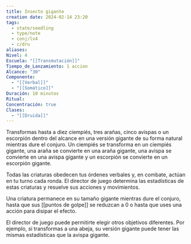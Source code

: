 ```yaml
---
title: Insecto gigante
creation date: 2024-02-14 23:20
tags:
  - state/seedling
  - type/note
  - conj/lv4
  - c/dru
aliases: 
Nivel: 4
Escuela: "[[Transmutación]]"
Tiempo_de_Lanzamiento: 1 accion
Alcance: "30"
Componente:
  - "[[Verbal]]"
  - "[[Somático]]"
Duración: 10 minutos
Ritual: 
Concentración: true
Clases:
  - "[[Druida]]"
---
```

Transformas hasta a diez ciempiés, tres arañas, cinco avispas o un escorpión dentro del alcance en una versión gigante de su forma natural mientras dure el conjuro. Un ciempiés se transforma en un ciempiés gigante, una araña se convierte en una araña gigante, una avispa se convierte en una avispa gigante y un escorpión se convierte en un escorpión gigante.

Todas las criaturas obedecen tus órdenes verbales y, en combate, actúan en tu turno cada ronda. El director de juego determina las estadísticas de estas criaturas y resuelve sus acciones y movimientos.

Una criatura permanece en su tamaño gigante mientras dure el conjuro, hasta que sus [[puntos de golpe]] se reduzcan a 0 o hasta que uses una acción para disipar el efecto.

El director de juego puede permitirte elegir otros objetivos diferentes. Por ejemplo, si transformas a una abeja, su versión gigante puede tener las mismas estadísticas que la avispa gigante.
